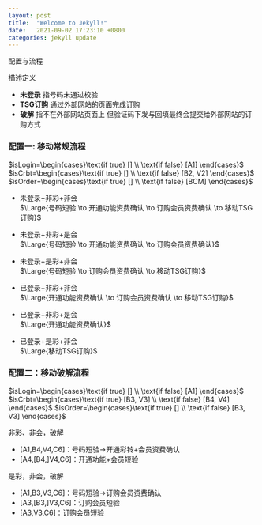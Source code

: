 ```yaml
---
layout: post
title:  "Welcome to Jekyll!"
date:   2021-09-02 17:23:10 +0800
categories: jekyll update
---
```


配置与流程

描述定义    
* **未登录** 指号码未通过校验
* **TSG订购** 通过外部网站的页面完成订购
* **破解** 指不在外部网站页面上 但验证码下发与回填最终会提交给外部网站的订购方式

### 配置一: 移动常规流程
$isLogin=\begin{cases}\text{if true} [] \\ \text{if false} [A1] \end{cases}$
$isCrbt=\begin{cases}\text{if true} [] \\ \text{if false} [B2, V2] \end{cases}$
$isOrder=\begin{cases}\text{if true} [] \\ \text{if false} [BCM] \end{cases}$

* 未登录+非彩+非会    
$\Large{号码短验 \to 开通功能资费确认 \to 订购会员资费确认 \to 移动TSG订购}$

* 未登录+非彩+是会    
$\Large{号码短验 \to 开通功能资费确认 \to 订购会员资费确认}$

* 未登录+是彩+非会    
$\Large{号码短验 \to 订购会员资费确认 \to 移动TSG订购}$

* 已登录+非彩+非会    
$\Large{开通功能资费确认 \to 订购会员资费确认 \to 移动TSG订购}$

* 已登录+非彩+是会    
$\Large{开通功能资费确认}$

* 已登录+是彩+非会    
$\Large{移动TSG订购}$


### 配置二：移动破解流程

$isLogin=\begin{cases}\text{if true} [] \\ \text{if false} [A1] \end{cases}$
$isCrbt=\begin{cases}\text{if true} [B3, V3] \\ \text{if false} [B4, V4] \end{cases}$
$isOrder=\begin{cases}\text{if true} [] \\ \text{if false} [B3, V3] \end{cases}$

非彩、非会，破解

* [A1,B4,V4,C6]：号码短验→开通彩铃+会员资费确认
* [A4,[B4,]V4,C6]：开通功能+会员短验

是彩，非会，破解

* [A1,B3,V3,C6]：号码短验→订购会员资费确认
* [A3,[B3,]V3,C6]：订购会员短验
* [A3,V3,C6]：订购会员短验
